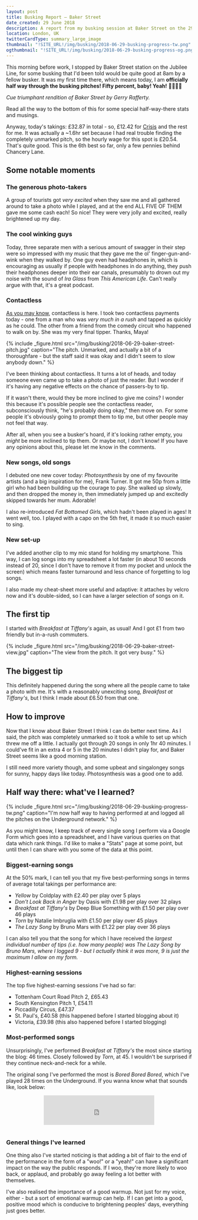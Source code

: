```yaml
---
layout: post
title: Busking Report – Baker Street
date_created: 29 June 2018
description: A report from my busking session at Baker Street on the 29th of June 2018!
location: London, UK
twitterCardType: summary_large_image
thumbnail: "!SITE_URL!/img/busking/2018-06-29-busking-progress-tw.png"
ogthumbnail: "!SITE_URL!/img/busking/2018-06-29-busking-progress-og.png"
---
```


This morning before work, I stopped by Baker Street station on the Jubilee Line, for some busking that I'd been told would be quite good at 8am by a fellow busker. It was my first time there, which means today, I am **officially half way through the busking pitches! Fifty percent, baby! Yeah!** 🎉🎸🙌🎷

_Cue triumphant rendition of _Baker Street_ by Gerry Rafferty._

Read all the way to the bottom of this for some special half-way-there stats and musings.

Anyway, today's takings: £32.87 in total - so, £12.42 for [Crisis](https://www.crisis.org.uk/) and the rest for me. It was actually a ~1.6hr set because I had real trouble finding the completely unmarked pitch, so the hourly wage for this spot is £20.54. That's quite good. This is the 6th best so far, only a few pennies behind Chancery Lane.

## Some notable moments

### The generous photo-takers

A group of tourists got _very excited_ when they saw me and all gathered around to take a photo while I played, and at the end ALL FIVE OF THEM gave me some cash each! So nice! They were very jolly and excited, really brightened up my day.

### The cool winking guys

Today, three separate men with a serious amount of swagger in their step were so impressed with my music that they gave me the ol' finger-gun-and-wink when they walked by. One guy even had headphones in, which is encouraging as usually if people with headphones in do anything, they push their headphones deeper into their ear canals, presumably to drown out my noise with the sound of _Ira Glass_ from _This American Life_. Can't really argue with that, it's a great podcast.

### Contactless

[As you may know](/busking/2018-06-17-waterloo), contactless is here. I took two contactless payments today - one from a man who was *very much in a rush* and tapped as quickly as he could. The other from a friend from the comedy circuit who happened to walk on by. She was my very final tipper. Thanks, Maya!

{% include _figure.html src="/img/busking/2018-06-29-baker-street-pitch.jpg" caption="The pitch. Unmarked, and actually a bit of a thoroughfare - but the staff said it was okay and I didn't seem to slow anybody down." %}

I've been thinking about contactless. It turns a lot of heads, and today someone even came up to take a photo of just the reader. But I wonder if it's having any negative effects on the chance of passers-by to tip.

If it wasn't there, would they be more inclined to give me coins? I wonder this because it's possible people see the contactless reader, subconsciously think, "he's probably doing okay," then move on. For some people it's obviously going to prompt them to tip me, but other people may not feel that way.

After all, when you see a busker's hoard, if it's looking rather empty, you _might_ be more inclined to tip them. Or maybe not, I don't know! If you have any opinions about this, please let me know in the comments.

### New songs, old songs

I debuted one new cover today: _Photosynthesis_ by one of my favourite artists (and a big inspiration for me), Frank Turner. It got me 50p from a little girl who had been building up the courage to pay. She walked up slowly, and then dropped the money in, then immediately jumped up and excitedly skipped towards her mum. Adorable!

I also re-introduced _Fat Bottomed Girls_, which hadn't been played in ages! It went well, too. I played with a capo on the 5th fret, it made it so much easier to sing.

### New set-up

I've added another clip to my mic stand for holding my smartphone. This way, I can log songs into my spreadsheet a lot faster (in about 10 seconds instead of 20, since I don't have to remove it from my pocket and unlock the screen) which means faster turnaround and less chance of forgetting to log songs.

I also made my cheat-sheet more useful and adaptive: it attaches by velcro now and it's double-sided, so I can have a larger selection of songs on it.

## The first tip

I started with _Breakfast at Tiffany's_ again, as usual! And I got £1 from two friendly but in-a-rush commuters.

{% include _figure.html src="/img/busking/2018-06-29-baker-street-view.jpg" caption="The view from the pitch. It got very busy." %}

## The biggest tip

This definitely happened during the song where all the people came to take a photo with me. It's with a reasonably unexciting song, _Breakfast at Tiffany's_, but I think I made about £6.50 from that one.

## How to improve

Now that I know about Baker Street I think I can do better next time. As I said, the pitch was completely unmarked so it took a while to set up which threw me off a little. I actually got through 20 songs in only 1hr 40 minutes. I could've fit in an extra 4 or 5 in the 20 minutes I didn't play for, and Baker Street seems like a good morning station.

I still need more variety though, and some upbeat and singalongey songs for sunny, happy days like today. Photosynthesis was a good one to add.

## Half way there: what've I learned?

{% include _figure.html src="/img/busking/2018-06-29-busking-progress-tw.png" caption="I'm now half way to having performed at and logged all the pitches on the Underground network." %}

As you might know, I keep track of every single song I perform via a Google Form which goes into a spreadsheet, and I have various queries on that data which rank things. I'd like to make a "Stats" page at some point, but until then I can share with you some of the data at this point.

### Biggest-earning songs

At the 50% mark, I can tell you that my five best-performing songs in terms of average total takings per performance are:

* _Yellow_ by Coldplay with £2.40 per play over 5 plays
* _Don't Look Back in Anger_ by Oasis with £1.98 per play over 32 plays
* _Breakfast at Tiffany's_ by Deep Blue Something with £1.50 per play over 46 plays
* _Torn_ by Natalie Imbruglia with £1.50 per play over 45 plays
* _The Lazy Song_ by Bruno Mars with £1.22 per play over 36 plays

I can also tell you that the song for which I have received the *largest individual number of tips (i.e. how many people) was _The Lazy Song_ by Bruno Mars, where I logged 9 - but I actually think it was more, 9 is just the maximum I allow on my form.*

### Highest-earning sessions

The top five highest-earning sessions I've had so far:

* Tottenham Court Road Pitch 2, £65.43
* South Kensington Pitch 1, £54.11
* Piccadilly Circus, £47.37
* St. Paul's, £40.58 (this happened before I started blogging about it)
* Victoria, £39.98 (this also happened before I started blogging)

### Most-performed songs

Unsurprisingly, I've performed _Breakfast at Tiffany's_ the most since starting the blog: 46 times. Closely followed by _Torn_, at 45. I wouldn't be surprised if they continue neck-and-neck for a while.

The original song I've performed the most is _Bored Bored Bored_, which I've played 28 times on the Underground. If you wanna know what that sounds like, look below:

<div style="text-align: center;padding-bottom:1em">
	<iframe src="https://open.spotify.com/embed?uri=spotify:track:19aM7WJ5aTgKVQxLnZcTZT" width="300" height="80" frameborder="0" allowtransparency="true"></iframe>
</div>

### General things I've learned

One thing also I've started noticing is that adding a bit of flair to the end of the performance in the form of a "woo!" or a "yeah!" can have a significant impact on the way the public responds. If I woo, they're more likely to woo back, or applaud, and probably go away feeling a lot better with themselves.

I've also realised the importance of a good warmup. Not just for my voice, either - but a sort of emotional warmup can help. If I can get into a good, positive mood which is conducive to brightening peoples' days, everything just goes better.
